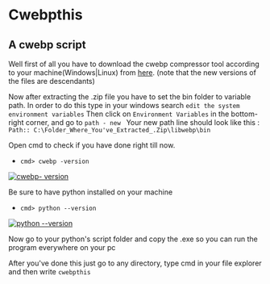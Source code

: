 # Cwebpthis
## A cwebp script

Well first of all you have to download the cwebp compressor tool according to your machine(Windows|Linux) from [here][1].
(note that the new versions of the files are descendants) 

Now after extracting the .zip file you have to set the bin folder to variable path.
In order to do this type in your windows search `edit the system environment variables`
Then click on `Environment Variables` in the bottom-right corner, and go to `path - new `
Your new path line should look like this : 
`Path:: C:\Folder_Where_You've_Extracted_.Zip\libwebp\bin`

Open cmd to check if you have done right till now.

 - `cmd> cwebp -version`

[![cwebp- version][2]][2]

Be sure to have python installed on your machine

- `cmd> python --version`

[![python --version][3]][3]

Now go to your python's script folder and copy the .exe so you can run the program everywhere on your pc

After you've done this just go to any directory, type cmd in your file explorer and then write `cwebpthis` 
   
  [1]: https://storage.googleapis.com/downloads.webmproject.org/releases/webp/index.html
  [2]: https://i.stack.imgur.com/YoL6I.png
  [3]: https://i.stack.imgur.com/etcwW.png

